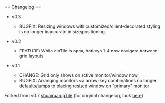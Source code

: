 == Changelog ==

* v0.3
    + BUGFIX: Resizing windows with customized/client-decorated styling is no longer inaccurate in size/positioning.


* v0.2
    + FEATURE: While cinTile is open, hotkeys 1-4 now navigate between grid layouts

* v0.1
    + CHANGE: Grid only shows on active monitor/window now
    + BUGFIX: Arranging monitors via arrow-key combinations no longer defaults/jumps to placing resized window on "primary" monitor

Forked from v0.7 [shuairuan.gTile](https://github.com/shuairan/gTile) (for original changelog, look [here](https://github.com/shuairan/gTile/blob/master/CHANGELOG.md))

